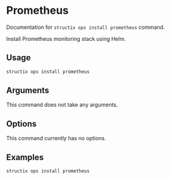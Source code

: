 # Prometheus

Documentation for `structix ops install prometheus` command.

Install Prometheus monitoring stack using Helm.

## Usage

```bash
structix ops install prometheus
```

## Arguments

This command does not take any arguments.

## Options

This command currently has no options.

## Examples

```bash
structix ops install prometheus
```